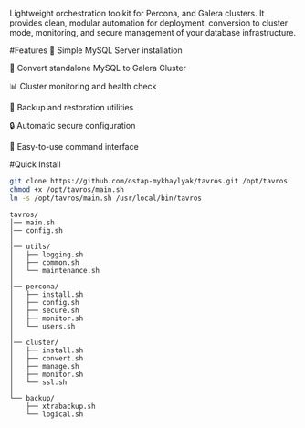 Lightweight orchestration toolkit for Percona, and Galera clusters. It provides clean, modular automation for deployment, conversion to cluster mode, monitoring, and secure management of your database infrastructure.

#Features
🚀 Simple MySQL Server installation

🔄 Convert standalone MySQL to Galera Cluster

📊 Cluster monitoring and health check

💾 Backup and restoration utilities

🔒 Automatic secure configuration

🎯 Easy-to-use command interface

#Quick Install
```bash
git clone https://github.com/ostap-mykhaylyak/tavros.git /opt/tavros
chmod +x /opt/tavros/main.sh
ln -s /opt/tavros/main.sh /usr/local/bin/tavros
```

```
tavros/
│── main.sh
│── config.sh
│
│── utils/
│   ├── logging.sh
│   ├── common.sh
│   └── maintenance.sh
│
│── percona/
│   ├── install.sh
│   ├── config.sh
│   ├── secure.sh
│   ├── monitor.sh
│   └── users.sh
│
│── cluster/
│   ├── install.sh
│   ├── convert.sh
│   ├── manage.sh
│   ├── monitor.sh
│   └── ssl.sh
│
└── backup/
    ├── xtrabackup.sh
    └── logical.sh
```
